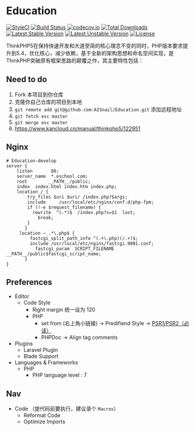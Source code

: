 Education
===============

[![StyleCI](https://styleci.io/repos/48530411/shield?style=flat&branch=master)](https://styleci.io/repos/48530411)
[![Build Status](https://travis-ci.org/top-think/framework.svg?branch=master)](https://travis-ci.org/top-think/framework)
[![codecov.io](http://codecov.io/github/top-think/framework/coverage.svg?branch=master)](http://codecov.io/github/github/top-think/framework?branch=master)
[![Total Downloads](https://poser.pugx.org/topthink/framework/downloads)](https://packagist.org/packages/topthink/framework)
[![Latest Stable Version](https://poser.pugx.org/topthink/framework/v/stable)](https://packagist.org/packages/topthink/framework)
[![Latest Unstable Version](https://poser.pugx.org/topthink/framework/v/unstable)](https://packagist.org/packages/topthink/framework)
[![License](https://poser.pugx.org/topthink/framework/license)](https://packagist.org/packages/topthink/framework)

ThinkPHP5在保持快速开发和大道至简的核心理念不变的同时，PHP版本要求提升到5.4，优化核心，减少依赖，基于全新的架构思想和命名空间实现，是ThinkPHP突破原有框架思路的颠覆之作，其主要特性包括：

## Need to do
1. Fork 本项目到你仓库
2. 克隆你自己仓库的项目到本地
3. `git remote add git@github.com:AISnail/Education.git` 添加远程地址
4. `git fetch esc master`
5. `git merge esc master`
6. https://www.kancloud.cn/manual/thinkphp5/122951

## Nginx
```
# Education-develop
server {
    listen       80;
    server_name  *.eschool.com;
    root        __PATH__/public;
    index  index.html index.htm index.php;
    location / {
        try_files $uri $uri/ /index.php?$args;
       	include     /usr/local/etc/nginx/conf.d/php-fpm;
        if (!-e $request_filename) {
          rewrite  ^(.*)$  /index.php?s=$1  last;
            break;
        }
       }
     location ~ .*\.php$ {
         fastcgi_split_path_info ^(.+\.php)(/.+)$;
         include /usr/local/etc/nginx/fastcgi.9001.conf;
    	   fastcgi_param  SCRIPT_FILENAME	__PATH__/public$fastcgi_script_name;
       }
}
```

## Preferences

* Editor
	- Code Style
		- Right margin 统一设为 120
		- PHP
			- set from (右上角小链接) -> Predifiend Style -> [PSR1/PSR2（必读）](http://www.php-fig.org/psr/psr-2/)
			- PHPDoc -> Align tag comments
* Plugins
	- Laravel Plugin
	- Blade Support
* Languages & Frameworks
	- PHP
		- PHP language level : 7

## Nav

- Code （提代码前要执行，建议录个 `Macros`）
	- Reformat Code
	- Optimize Imports
